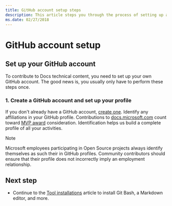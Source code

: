 ```yaml
---
title: GitHub account setup steps
description: This article steps you through the process of setting up accounts for GitHub, required in order to contribute to docs.microsoft.com content.
ms.date: 02/27/2018
---
```

# GitHub account setup

## Set up your GitHub account

To contribute to Docs technical content, you need to set up your own GitHub account. The good news is, you usually only have to perform these steps once.

### 1. Create a GitHub account and set up your profile

If you don't already have a GitHub account, [create one](https://github.com/join). Identify any affiliations in your GitHub profile. Contributions to [docs.microsoft.com](https://docs.microsoft.com) count toward [MVP award](https://mvp.microsoft.com) consideration. Identification helps us build a complete profile of all your activities.

>[!NOTE]
> Microsoft employees participating in Open Source projects always identify themselves as such their in GitHub profiles. Community contributors should ensure that their profile does not incorrectly imply an employment relationship.

## Next step

* Continue to the [Tool installations](get-started-setup-tools.md) article to install Git Bash, a Markdown editor, and more.
